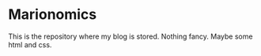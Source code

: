 # Marionomics

This is the repository where my blog is stored. Nothing fancy. Maybe some html and css.

